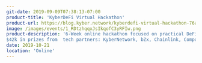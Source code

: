 ```yaml
---
git-date: 2019-09-09T07:38:13-07:00
product-title: 'KyberDeFi Virtual Hackathon'
product-url: https://blog.kyber.network/kyberdefi-virtual-hackathon-76ad120a3971
image: /images/events/1_RDtzhqqxJsIkqofC3yRFIw.png
product-description: '6-Week online hackathon focused on practical DeFi innovation using various Ethereum technologies.
$42k in prizes from  tech partners: KyberNetwork, bZx, Chainlink, Compound, Melon, Synthetix. WBTC'  
date: 2019-10-21
location: 'Online'
---
```

